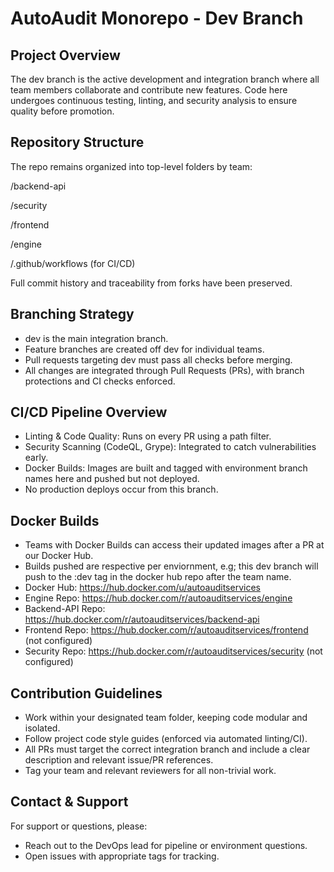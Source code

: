 # AutoAudit Monorepo - Dev Branch

## Project Overview
The dev branch is the active development and integration branch where all team members collaborate and contribute new features. Code here undergoes continuous testing, linting, and security analysis to ensure quality before promotion.

## Repository Structure
The repo remains organized into top-level folders by team:

/backend-api

/security

/frontend

/engine

/.github/workflows (for CI/CD)

Full commit history and traceability from forks have been preserved.

## Branching Strategy
- dev is the main integration branch.
- Feature branches are created off dev for individual teams.
- Pull requests targeting dev must pass all checks before merging.
- All changes are integrated through Pull Requests (PRs), with branch protections and CI checks enforced.

## CI/CD Pipeline Overview
- Linting & Code Quality: Runs on every PR using a path filter.
- Security Scanning (CodeQL, Grype): Integrated to catch vulnerabilities early.
- Docker Builds: Images are built and tagged with environment branch names here and pushed but not deployed.
- No production deploys occur from this branch.

## Docker Builds
- Teams with Docker Builds can access their updated images after a PR at our Docker Hub.
- Builds pushed are respective per enviornment, e.g; this dev branch will push to the :dev tag in the docker hub repo after the team name.
- Docker Hub: https://hub.docker.com/u/autoauditservices
- Engine Repo: https://hub.docker.com/r/autoauditservices/engine
- Backend-API Repo: https://hub.docker.com/r/autoauditservices/backend-api
- Frontend Repo: https://hub.docker.com/r/autoauditservices/frontend (not configured)
- Security Repo: https://hub.docker.com/r/autoauditservices/security (not configured)

## Contribution Guidelines
- Work within your designated team folder, keeping code modular and isolated.
- Follow project code style guides (enforced via automated linting/CI).
- All PRs must target the correct integration branch and include a clear description and relevant issue/PR references.
- Tag your team and relevant reviewers for all non-trivial work.

## Contact & Support
For support or questions, please:
- Reach out to the DevOps lead for pipeline or environment questions.
- Open issues with appropriate tags for tracking.
